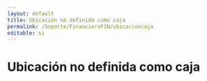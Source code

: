 ```yaml
---
layout: default
title: Ubicación no definida como caja
permalink: /Soporte/FinancieroFIN/ubicacioncaja
editable: si
---
```

# Ubicación no definida como caja  

